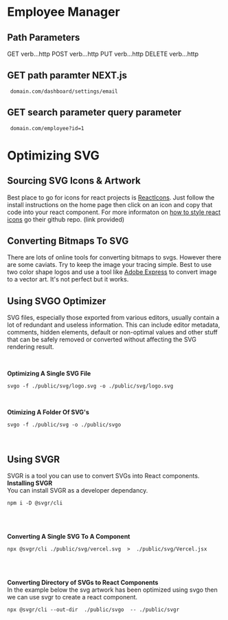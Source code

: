 # Employee Manager

## Path Parameters

GET verb...http
POST verb...http
PUT verb...http
DELETE verb...http

## GET path paramter NEXT.js

```
 domain.com/dashboard/settings/email
```

## GET search parameter query parameter

```
 domain.com/employee?id=1
```

# Optimizing SVG

## Sourcing SVG Icons & Artwork

Best place to go for icons for react projects is [ReactIcons](https://react-icons.github.io/react-icons/). Just follow the install instructions on the home page then click on an icon and copy that code into your react component. For more informaton on [how to style react icons](https://github.com/react-icons/react-icons) go their github repo. (link provided)

## Converting Bitmaps To SVG

There are lots of online tools for converting bitmaps to svgs. However there are some caviats. Try to keep the image your tracing simple. Best to use two color shape logos and use a tool like [Adobe Express](https://new.express.adobe.com/tools/convert-to-svg) to convert image to a vector art. It's not perfect but it works.

## Using SVGO Optimizer

SVG files, especially those exported from various editors, usually contain a lot of redundant and useless information. This can include editor metadata, comments, hidden elements, default or non-optimal values and other stuff that can be safely removed or converted without affecting the SVG rendering result.

<br>

**Optimizing A Single SVG File**

```
svgo -f ./public/svg/logo.svg -o ./public/svg/logo.svg
```

<br/>

**Otimizing A Folder Of SVG's**

```
svgo -f ./public/svg -o ./public/svgo
```

<br/>

## Using SVGR

SVGR is a tool you can use to convert SVGs into React components.  
**Installing SVGR**  
You can install SVGR as a developer dependancy.

```
npm i -D @svgr/cli
```

<br/>
<br/>

**Converting A Single SVG To A Component**

```
npx @svgr/cli ./public/svg/vercel.svg  >  ./public/svg/Vercel.jsx
```

<br/>
<br/>

**Converting Directory of SVGs to React Components**  
 In the example below the svg artwork has been optimized using svgo then we can
use svgr to create a react component.

```
npx @svgr/cli --out-dir  ./public/svgo  -- ./public/svgr
```
